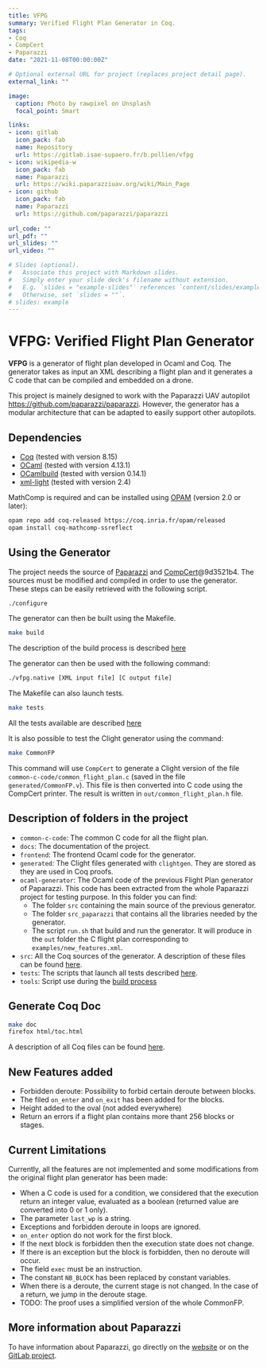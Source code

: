 ```yaml
---
title: VFPG
summary: Verified Flight Plan Generator in Coq.
tags:
- Coq
- CompCert
- Paparazzi
date: "2021-11-08T00:00:00Z"

# Optional external URL for project (replaces project detail page).
external_link: ""

image:
  caption: Photo by rawpixel on Unsplash
  focal_point: Smart

links:
- icon: gitlab
  icon_pack: fab
  name: Repository
  url: https://gitlab.isae-supaero.fr/b.pollien/vfpg
- icon: wikipedia-w
  icon_pack: fab
  name: Paparazzi
  url: https://wiki.paparazziuav.org/wiki/Main_Page
- icon: github
  icon_pack: fab
  name: Paparazzi
  url: https://github.com/paparazzi/paparazzi
  
url_code: ""
url_pdf: ""
url_slides: ""
url_video: ""

# Slides (optional).
#   Associate this project with Markdown slides.
#   Simply enter your slide deck's filename without extension.
#   E.g. `slides = "example-slides"` references `content/slides/example-slides.md`.
#   Otherwise, set `slides = ""`.
# slides: example
---
```


# VFPG: Verified Flight Plan Generator

**VFPG** is a generator of flight plan developed in Ocaml and Coq. The
generator takes as input an XML describing a flight plan and it
generates a C code that can be compiled and embedded on a drone.

This project is mainely designed to work with the Paparazzi UAV autopilot
<https://github.com/paparazzi/paparazzi>. However, the generator has a
modular architecture that can be adapted to easily support other
autopilots.

## Dependencies

* [Coq](https://coq.inria.fr) (tested with version 8.15)
* [OCaml](https://github.com/ocaml/ocaml) (tested with version 4.13.1)
* [OCamlbuild](https://github.com/ocaml/ocamlbuild) (tested with version 0.14.1)
* [xml-light](https://github.com/ncannasse/xml-light) (tested with version 2.4)
<!-- * [CompCert](https://github.com/AbsInt/CompCert) (tested with version 3.9)

You can install all dependencies using [OPAM](https://opam.ocaml.org)
(version 2.0 or later):

```bash
opam repo add coq-released https://coq.inria.fr/opam/released
opam update
opam install menhir.20211012 coq-compcert.3.9 xml-light
``` -->

MathComp is required and can be installed using [OPAM](https://opam.ocaml.org)
(version 2.0 or later):

```bash
opam repo add coq-released https://coq.inria.fr/opam/released
opam install coq-mathcomp-ssreflect
```

## Using the Generator

The project needs the source of
[Paparazzi](https://github.com/paparazzi/paparazzi) and
[CompCert](https://github.com/AbsInt/CompCert)@9d3521b4. The sources must
be modified and compiled in order to use the generator. These steps can be
easily retrieved with the following script.

```bash
./configure
```

The generator can then be built using the Makefile.

```bash
make build
```

The description of the build process is described [here](https://gitlab.isae-supaero.fr/b.pollien/vfpg/-/blob/master/docs/build.md)

The generator can then be used with the following command:

```bash
./vfpg.native [XML input file] [C output file]
```

The Makefile can also launch tests.

```bash
make tests
```

All the tests available are described [here](https://gitlab.isae-supaero.fr/b.pollien/vfpg/-/blob/master/docs/tests.md)

It is also possible to test the Clight generator using the command:

```bash
make CommonFP
```

This command will use `CompCert` to generate a Clight version of the file
`common-c-code/common_flight_plan.c` (saved in the file
`generated/CommonFP.v`). This file is then converted into C code using the
CompCert printer. The result is written in `out/common_flight_plan.h` file.

## Description of folders in the project

* `common-c-code`: The common C code for all the flight plan.
* `docs`: The documentation of the project.
* `frontend`: The frontend Ocaml code for the generator.
* `generated`: The Clight files generated with `clightgen`. They are stored as
   they are used in Coq proofs.
* `ocaml-generator`: The Ocaml code of the previous Flight Plan generator of
Paparazzi. This code has been extracted from the whole Paparazzi project for
testing purpose. In this folder you can find:
  * The folder `src` containing the main source of the previous generator.
  * The folder `src_paparazzi` that contains all the libraries needed by the
  generator.
  * The script `run.sh` that build and run the generator. It will produce in
    the `out` folder the C flight plan corresponding to `examples/new_features.xml`.
* `src`: All the Coq sources of the generator. A description of these files can be found [here](https://gitlab.isae-supaero.fr/b.pollien/vfpg/-/blob/master/docs/coq-descr-files.md).
* `tests`: The scripts that launch all tests described [here](https://gitlab.isae-supaero.fr/b.pollien/vfpg/-/blob/master/docs/tests.md).
* `tools`: Script use during the [build process](https://gitlab.isae-supaero.fr/b.pollien/vfpg/-/blob/master/docs/build.md)

## Generate Coq Doc

```bash
make doc
firefox html/toc.html
```

A description of all Coq files can be found [here](https://gitlab.isae-supaero.fr/b.pollien/vfpg/-/blob/master/docs/coq-descr-files.md).

## New Features added

* Forbidden deroute: Possibility to forbid certain deroute between blocks.
* The filed `on_enter` and `on_exit` has been added for the blocks.
* Height added to the oval (not added everywhere)
* Return an errors if a flight plan contains more thant 256 blocks or stages.

## Current Limitations

Currently, all the features are not implemented and some modifications from
the original flight plan generator has been made:

* When a C code is used for a condition, we considered that the
  execution return an integer value, evaluated as a boolean (returned value
  are converted into 0 or 1 only).
* The parameter `last_wp` is a string.
* Exceptions and forbidden deroute in loops are ignored.
* `on_enter` option do not work for the first block.
* If the next block is forbidden then the execution state does not change.
* If there is an exception but the block is forbidden, then no deroute will
  occur.
* The field `exec` must be an instruction.
* The constant `NB_BLOCK` has been replaced by constant variables.
* When there is a deroute, the current stage is not changed. In the case
  of a return, we jump in the deroute stage.
* TODO: The proof uses a simplified version of the whole CommonFP.

## More information about Paparazzi

To have information about Paparazzi, go directly on the
[website](https://wiki.paparazziuav.org/wiki/Main_Page) or on the
[GitLab project](https://github.com/paparazzi/paparazzi).
